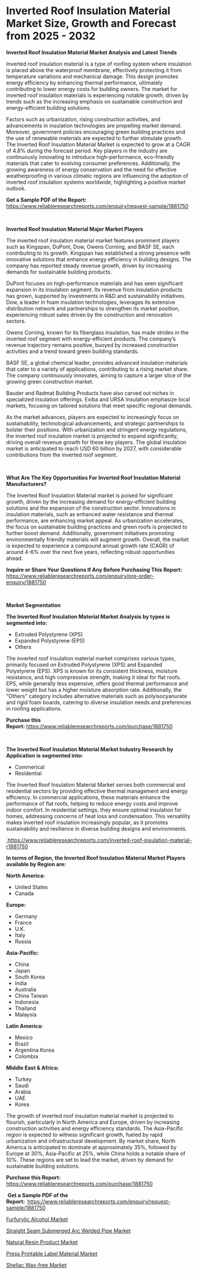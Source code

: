 <p><h1>Inverted Roof Insulation Material Market Size, Growth and Forecast from 2025 - 2032</h1></p><p><strong>Inverted Roof Insulation Material Market Analysis and Latest Trends</strong></p>
<p><p>Inverted roof insulation material is a type of roofing system where insulation is placed above the waterproof membrane, effectively protecting it from temperature variations and mechanical damage. This design promotes energy efficiency by enhancing thermal performance, ultimately contributing to lower energy costs for building owners. The market for inverted roof insulation materials is experiencing notable growth, driven by trends such as the increasing emphasis on sustainable construction and energy-efficient building solutions. </p><p>Factors such as urbanization, rising construction activities, and advancements in insulation technologies are propelling market demand. Moreover, government policies encouraging green building practices and the use of renewable materials are expected to further stimulate growth. The Inverted Roof Insulation Material Market is expected to grow at a CAGR of 4.8% during the forecast period. Key players in the industry are continuously innovating to introduce high-performance, eco-friendly materials that cater to evolving consumer preferences. Additionally, the growing awareness of energy conservation and the need for effective weatherproofing in various climatic regions are influencing the adoption of inverted roof insulation systems worldwide, highlighting a positive market outlook.</p></p>
<p><strong>Get a Sample PDF of the Report:&nbsp;</strong> <a href="https://www.reliableresearchreports.com/enquiry/request-sample/1881750?utm_campaign=31&utm_medium=2&utm_source=Github&utm_content=ia&utm_term=03042025&utm_id=inverted-roof-insulation-material">https://www.reliableresearchreports.com/enquiry/request-sample/1881750</a></p>
<p>&nbsp;</p>
<p><strong>Inverted Roof Insulation Material Major Market Players</strong></p>
<p><p>The inverted roof insulation material market features prominent players such as Kingspan, DuPont, Dow, Owens Corning, and BASF SE, each contributing to its growth. Kingspan has established a strong presence with innovative solutions that enhance energy efficiency in building designs. The company has reported steady revenue growth, driven by increasing demands for sustainable building products.</p><p>DuPont focuses on high-performance materials and has seen significant expansion in its insulation segment. Its revenue from insulation products has grown, supported by investments in R&D and sustainability initiatives. Dow, a leader in foam insulation technologies, leverages its extensive distribution network and partnerships to strengthen its market position, experiencing robust sales driven by the construction and renovation sectors.</p><p>Owens Corning, known for its fiberglass insulation, has made strides in the inverted roof segment with energy-efficient products. The company’s revenue trajectory remains positive, buoyed by increased construction activities and a trend toward green building standards.</p><p>BASF SE, a global chemical leader, provides advanced insulation materials that cater to a variety of applications, contributing to a rising market share. The company continuously innovates, aiming to capture a larger slice of the growing green construction market.</p><p>Bauder and Radmat Building Products have also carved out niches in specialized insulation offerings. Exiba and URSA Insulation emphasize local markets, focusing on tailored solutions that meet specific regional demands.  </p><p>As the market advances, players are expected to increasingly focus on sustainability, technological advancements, and strategic partnerships to bolster their positions. With urbanization and stringent energy regulations, the inverted roof insulation market is projected to expand significantly, driving overall revenue growth for these key players. The global insulation market is anticipated to reach USD 60 billion by 2027, with considerable contributions from the inverted roof segment.</p></p>
<p>&nbsp;</p>
<p><strong>What Are The Key Opportunities For Inverted Roof Insulation Material Manufacturers?</strong></p>
<p><p>The Inverted Roof Insulation Material market is poised for significant growth, driven by the increasing demand for energy-efficient building solutions and the expansion of the construction sector. Innovations in insulation materials, such as enhanced water resistance and thermal performance, are enhancing market appeal. As urbanization accelerates, the focus on sustainable building practices and green roofs is projected to further boost demand. Additionally, government initiatives promoting environmentally friendly materials will augment growth. Overall, the market is expected to experience a compound annual growth rate (CAGR) of around 4-6% over the next five years, reflecting robust opportunities ahead.</p></p>
<p><strong>Inquire or Share Your Questions If Any Before Purchasing This Report:</strong> <a href="https://www.reliableresearchreports.com/enquiry/pre-order-enquiry/1881750?utm_campaign=31&utm_medium=2&utm_source=Github&utm_content=ia&utm_term=03042025&utm_id=inverted-roof-insulation-material">https://www.reliableresearchreports.com/enquiry/pre-order-enquiry/1881750</a></p>
<p>&nbsp;</p>
<p><strong>Market Segmentation</strong></p>
<p><strong>The Inverted Roof Insulation Material Market Analysis by types is segmented into:</strong></p>
<p><ul><li>Extruded Polystyrene (XPS)</li><li>Expanded Polystyrene (EPS)</li><li>Others</li></ul></p>
<p><p>The inverted roof insulation material market comprises various types, primarily focused on Extruded Polystyrene (XPS) and Expanded Polystyrene (EPS). XPS is known for its consistent thickness, moisture resistance, and high compressive strength, making it ideal for flat roofs. EPS, while generally less expensive, offers good thermal performance and lower weight but has a higher moisture absorption rate. Additionally, the "Others" category includes alternative materials such as polyisocyanurate and rigid foam boards, catering to diverse insulation needs and preferences in roofing applications.</p></p>
<p><strong>Purchase this Report:&nbsp;</strong><a href="https://www.reliableresearchreports.com/purchase/1881750?utm_campaign=31&utm_medium=2&utm_source=Github&utm_content=ia&utm_term=03042025&utm_id=inverted-roof-insulation-material">https://www.reliableresearchreports.com/purchase/1881750</a></p>
<p>&nbsp;</p>
<p><strong>The Inverted Roof Insulation Material Market Industry Research by Application is segmented into:</strong></p>
<p><ul><li>Commerical</li><li>Residential</li></ul></p>
<p><p>The Inverted Roof Insulation Material Market serves both commercial and residential sectors by providing effective thermal management and energy efficiency. In commercial applications, these materials enhance the performance of flat roofs, helping to reduce energy costs and improve indoor comfort. In residential settings, they ensure optimal insulation for homes, addressing concerns of heat loss and condensation. This versatility makes inverted roof insulation increasingly popular, as it promotes sustainability and resilience in diverse building designs and environments.</p></p>
<p><a href="https://www.reliableresearchreports.com/inverted-roof-insulation-material-r1881750?utm_campaign=31&utm_medium=2&utm_source=Github&utm_content=ia&utm_term=03042025&utm_id=inverted-roof-insulation-material">&nbsp;https://www.reliableresearchreports.com/inverted-roof-insulation-material-r1881750</a></p>
<p><strong>In terms of Region, the Inverted Roof Insulation Material Market Players available by Region are:</strong></p>
<p>
    <p> <strong> North America: </strong>
        <ul>
            <li>United States</li>
            <li>Canada</li>
        </ul>
        </p> 
    <p> <strong> Europe: </strong>
        <ul>
            <li>Germany</li>
            <li>France</li>
            <li>U.K.</li>
            <li>Italy</li>
            <li>Russia</li>
        </ul>
        </p> 
    <p> <strong> Asia-Pacific: </strong>
        <ul>
            <li>China</li>
            <li>Japan</li>
            <li>South Korea</li>
            <li>India</li>
            <li>Australia</li>
            <li>China Taiwan</li>
            <li>Indonesia</li>
            <li>Thailand</li>
            <li>Malaysia</li>
        </ul>
        </p> 
    <p> <strong> Latin America: </strong>
        <ul>
            <li>Mexico</li>
            <li>Brazil</li>
            <li>Argentina Korea</li>
            <li>Colombia</li>
        </ul>
        </p> 
    <p> <strong> Middle East & Africa: </strong>
        <ul>
            <li>Turkey</li>
            <li>Saudi</li>
            <li>Arabia</li>
            <li>UAE</li>
            <li>Korea</li>
        </ul>
    </p>
    </p>
<p><p>The growth of inverted roof insulation material market is projected to flourish, particularly in North America and Europe, driven by increasing construction activities and energy efficiency standards. The Asia-Pacific region is expected to witness significant growth, fueled by rapid urbanization and infrastructural development. By market share, North America is anticipated to dominate at approximately 35%, followed by Europe at 30%, Asia-Pacific at 25%, while China holds a notable share of 10%. These regions are set to lead the market, driven by demand for sustainable building solutions.</p></p>
<p><strong>Purchase this Report: </strong><a href="https://www.reliableresearchreports.com/purchase/1881750?utm_campaign=31&utm_medium=2&utm_source=Github&utm_content=ia&utm_term=03042025&utm_id=inverted-roof-insulation-material">https://www.reliableresearchreports.com/purchase/1881750</a></p>
<p>&nbsp;<strong>Get a Sample PDF of the Report:&nbsp;&nbsp;</strong><a href="https://www.reliableresearchreports.com/enquiry/request-sample/1881750?utm_campaign=31&utm_medium=2&utm_source=Github&utm_content=ia&utm_term=03042025&utm_id=inverted-roof-insulation-material">https://www.reliableresearchreports.com/enquiry/request-sample/1881750</a></p>
<p><strong></strong></p>
<p><p><a href="https://github.com/trossdushi7u/Market-Research-Report-List-1/blob/main/furfurylic-alcohol-market.md?utm_campaign=31&utm_medium=2&utm_source=Github&utm_content=ia&utm_term=03042025&utm_id=inverted-roof-insulation-material">Furfurylic Alcohol Market</a></p><p><a href="https://github.com/godutetraeva/Market-Research-Report-List-1/blob/main/straight-seam-submerged-arc-welded-pipe-market.md?utm_campaign=31&utm_medium=2&utm_source=Github&utm_content=ia&utm_term=03042025&utm_id=inverted-roof-insulation-material">Straight Seam Submerged Arc Welded Pipe Market</a></p><p><a href="https://github.com/abuegalawixo/Market-Research-Report-List-1/blob/main/natural-resin-product-market.md?utm_campaign=31&utm_medium=2&utm_source=Github&utm_content=ia&utm_term=03042025&utm_id=inverted-roof-insulation-material">Natural Resin Product Market</a></p><p><a href="https://github.com/kirstejuvet/Market-Research-Report-List-1/blob/main/press-printable-label-material-market.md?utm_campaign=31&utm_medium=2&utm_source=Github&utm_content=ia&utm_term=03042025&utm_id=inverted-roof-insulation-material">Press Printable Label Material Market</a></p><p><a href="https://github.com/cernkomlkawi/Market-Research-Report-List-1/blob/main/shellac-wax-free-market.md?utm_campaign=31&utm_medium=2&utm_source=Github&utm_content=ia&utm_term=03042025&utm_id=inverted-roof-insulation-material">Shellac Wax-free Market</a></p></p>